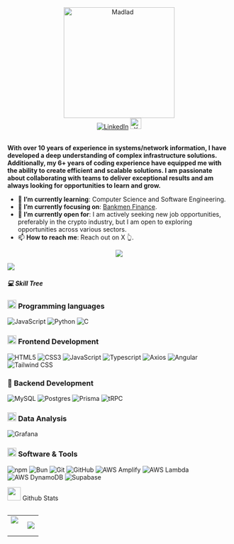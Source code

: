 <div>
    <div align=center>
        <img src="https://madlads.s3.us-west-2.amazonaws.com/images/7609.png" alt="Madlad" height="250">
    </div>
    <div align=center>
        <a href="https://www.linkedin.com/in/mitchel-o-99a391128/"><img src="https://img.shields.io/badge/Linkedin-0077b5?style=flat&logo=linkedin" alt="LinkedIn" /></a>
        <a href="https://twitter.com/ribo_sol/"><img src="https://cdn.cms-twdigitalassets.com/content/dam/about-twitter/x/brand-toolkit/logo-black.png.twimg.2560.png" alt="X" height="25" /></a>
    </div>
    <div align=left>
        <br>
        <p>
            <strong>
                With over 10 years of experience in systems/network information, I have developed a deep
                understanding of complex infrastructure solutions. Additionally, my 6+ years of coding
                experience have equipped me with the ability to create efficient and scalable solutions. I am
                passionate about collaborating with teams to deliver exceptional results and am always looking
                for opportunities to learn and grow.
            </strong>
        </p>
        <ul>
            <li>🌱 <b>I’m currently learning</b>: Computer Science and Software Engineering.</li>
            <li>🎯 <b>I’m currently focusing on</b>: <a href="https://github.com/BankmenFinance">Bankmen Finance</a>.</li>
            <li>🤔 <b>I’m currently open for</b>: I am actively seeking new job opportunities, preferably in the crypto industry, but I am open to exploring opportunities across various sectors.</li>
            <li>📫 <b>How to reach me</b>: Reach out on X 👆.</li>        
        </ul>
        <div align="center">


[![](https://visitcount.itsvg.in/api?id=mitchelosb1&label=Profile%20Views&color=1&pretty=false)](https://visitcount.itsvg.in)

</div>

<!--horizontal divider(gradiant)-->
<img src="https://user-images.githubusercontent.com/73097560/115834477-dbab4500-a447-11eb-908a-139a6edaec5c.gif">

##### 💻 Skill Tree

### <picture> <img src = "https://github.com/7oSkaaa/7oSkaaa/blob/main/Images/Programming_Languages.gif?raw=true" width = 20px>  </picture> Programming languages

![JavaScript](https://img.shields.io/badge/JavaScript-FFFFFF?style=flat-square&logo=JavaScript&logoColor=F7DF1E)
![Python](https://img.shields.io/badge/Python-FFFFFF?style=flat-square&logo=Python&logoColor=3776AB)
![C](https://img.shields.io/badge/C-FFFFFF?style=flat-square&logo=C&logoColor=A8B9CC)

### <picture> <img src = "https://github.com/7oSkaaa/7oSkaaa/blob/main/Images/Front_End.gif?raw=true" width = 20px>  </picture> Frontend Development

![HTML5](https://img.shields.io/badge/HTML-FFFFFF?style=flat-square&logo=HTML5&logoColor=E34F26)
![CSS3](https://img.shields.io/badge/CSS-FFFFFF?style=flat-square&logo=CSS3&logoColor=1572B6)
![JavaScript](https://img.shields.io/badge/JavaScript-FFFFFF?style=flat-square&logo=JavaScript&logoColor=F7DF1E)
![Typescript](https://img.shields.io/badge/Typescript-FFFFFF?style=flat-square&logo=typescript&logoColor=3178C6)
![Axios](https://img.shields.io/badge/Axios-FFFFFF?style=flat-square&logo=Axios&logoColor=5A29E4)
![Angular](https://img.shields.io/badge/Angular-FFFFFF?style=flat-square&logo=angular&logoColor=0F0F11)
![Tailwind CSS](https://img.shields.io/badge/Tailwind%20CSS-FFFFFF?style=flat-square&logo=tailwindcss&logoColor=06B6D4)


### 💾 Backend Development
![MySQL](https://img.shields.io/badge/MySQL-FFFFFF?style=flat-square&logo=MySQL&logoColor=4479A1)
![Postgres](https://img.shields.io/badge/Postgresql-FFFFFF?style=flat-square&logo=postgresql&logoColor=4169E1)
![Prisma](https://img.shields.io/badge/Prisma-FFFFFF?style=flat-square&logo=prisma&logoColor=2D3748)
![tRPC](https://img.shields.io/badge/Trpc-FFFFFF?style=flat-square&logo=trpc&logoColor=2596BE)

### <picture> <img src = "https://github.com/7oSkaaa/7oSkaaa/blob/main/Images/CP_PS.gif?raw=true" width = 20px>  </picture> Data Analysis
![Grafana](https://img.shields.io/badge/Grafana-FFFFFF?style=flat-square&logo=grafana&logoColor=F46800)

### <picture> <img src = "https://github.com/7oSkaaa/7oSkaaa/blob/main/Images/Software_Tools.gif?raw=true" width = 20px>  </picture> Software & Tools
![npm](https://img.shields.io/badge/npm-FFFFFF?style=flat-square&logo=npm&logoColor=CB3837)
![Bun](https://img.shields.io/badge/bun-FFFFFF?style=flat-square&logo=bun&logoColor=000000)
![Git](https://img.shields.io/badge/Git-FFFFFF?style=flat-square&logo=Git&logoColor=F05032)
![GitHub](https://img.shields.io/badge/GitHub-FFFFFF?style=flat-square&logo=GitHub&logoColor=181717)
![AWS Amplify](https://img.shields.io/badge/AWS%20Amplify-FFFFFF?style=flat-square&logo=awsamplify&logoColor=FF9900)
![AWS Lambda](https://img.shields.io/badge/AWS%20Lambda-FFFFFF?style=flat-square&logo=awslambda&logoColor=FF9900)
![AWS DynamoDB](https://img.shields.io/badge/AWS%20Dynamo%20DB-FFFFFF?style=flat-square&logo=amazondynamodb&logoColor=FF9900)
![Supabase](https://img.shields.io/badge/Supabase-FFFFFF?style=flat-square&logo=supabase&logoColor=3FCF8E)



<picture> <img src = "https://github.com/7oSkaaa/7oSkaaa/blob/main/Images/Statistics.gif?raw=true" width = 30px>  </picture> Github Stats


<p align="left">
<table align="left">
<tr border="none">
<td width="50%" align="center">
  <img  align="left"  src="https://github-readme-stats.vercel.app/api?username=mitchelosb1&theme=light&show_icons=true&count_private=true" />
  <br></br>
  <img  title="" alt="" src="https://github-readme-streak-stats.herokuapp.com/?user=mitchelosb1&theme=light&hide_border=false" /> 
</td>


<td width="50%" align="center">

  <img  align="center"  src="https://github-readme-stats.anuraghazra1.vercel.app/api/top-langs/?username=mitchelosb1&theme=light&hide_border=false&no-bg=true&no-frame=true"/>

  </td>
</tr>
</table>
    
</div>

